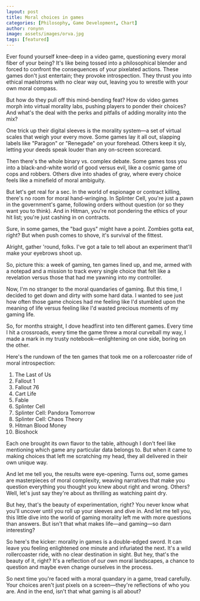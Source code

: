 ```yaml
---
layout: post
title: Moral choices in games
categories: [Philosophy, Game Development, Chart]
author: ronynn
image: assets/images/orva.jpg
tags: [featured]
---
```


Ever found yourself knee-deep in a video game, questioning every moral fiber of your being? It's like being tossed into a philosophical blender and forced to confront the consequences of your pixelated actions. These games don't just entertain; they provoke introspection. They thrust you into ethical maelstroms with no clear way out, leaving you to wrestle with your own moral compass.

But how do they pull off this mind-bending feat? How do video games morph into virtual morality labs, pushing players to ponder their choices? And what's the deal with the perks and pitfalls of adding morality into the mix?

One trick up their digital sleeves is the morality system—a set of virtual scales that weigh your every move. Some games lay it all out, slapping labels like "Paragon" or "Renegade" on your forehead. Others keep it sly, letting your deeds speak louder than any on-screen scorecard.

Then there's the whole binary vs. complex debate. Some games toss you into a black-and-white world of good versus evil, like a cosmic game of cops and robbers. Others dive into shades of gray, where every choice feels like a minefield of moral ambiguity.

But let's get real for a sec. In the world of espionage or contract killing, there's no room for moral hand-wringing. In Splinter Cell, you're just a pawn in the government's game, following orders without question (or so they want you to think). And in Hitman, you're not pondering the ethics of your hit list; you're just cashing in on contracts.

Sure, in some games, the "bad guys" might have a point. Zombies gotta eat, right? But when push comes to shove, it's survival of the fittest.

Alright, gather 'round, folks. I've got a tale to tell about an experiment that'll make your eyebrows shoot up.

So, picture this: a week of gaming, ten games lined up, and me, armed with a notepad and a mission to track every single choice that felt like a revelation versus those that had me yawning into my controller.

Now, I'm no stranger to the moral quandaries of gaming. But this time, I decided to get down and dirty with some hard data. I wanted to see just how often those game choices had me feeling like I'd stumbled upon the meaning of life versus feeling like I'd wasted precious moments of my gaming life.

So, for months straight, I dove headfirst into ten different games. Every time I hit a crossroads, every time the game threw a moral curveball my way, I made a mark in my trusty notebook—enlightening on one side, boring on the other.

  <script src="https://cdn.jsdelivr.net/npm/chart.js"></script>


  <canvas id="gameChoicesChart"></canvas>


  <script>
    
        // Data for the chart
        const gameData = {
            labels: ["Game 1", "Game 2", "Game 3", "Game 4", "Game 5", "Game 6", "Game 7", "Game 8", "Game 9", "Game 10"],
            datasets: [
                {
                    label: 'Enlightening Choices',
                    backgroundColor: 'rgba(54, 162, 235, 0.5)',
                    borderColor: 'rgba(54, 162, 235, 1)',
                    borderWidth: 1,
                    data: [17, 16, 18, 15, 19, 7, 16, 8, 7, 16]
                },
                {
                    label: 'Boring Choices',
                    backgroundColor: 'rgba(255, 99, 132, 0.5)',
                    borderColor: 'rgba(255, 99, 132, 1)',
                    borderWidth: 1,
                    data: [13, 4, 12, 5, 11, 3, 4, 12, 13, 4]
                }
            ]
        };

        // Configuration options
        const options = {
            responsive: true,
            maintainAspectRatio: false,
            scales: {
                x: {
                    stacked: true,
                    title: {
                        display: true,
                        text: 'Games'
                    }
                },
                y: {
                    stacked: true,
                    title: {
                        display: true,
                        text: 'Number of Choices'
                    }
                }
            }
        };

        // Create the chart
        const ctx = document.getElementById('gameChoicesChart').getContext('2d');
        const myChart = new Chart(ctx, {
            type: 'bar',
            data: gameData,
            options: options
        });
        
    </script>

Here's the rundown of the ten games that took me on a rollercoaster ride of moral introspection:

1. The Last of Us
2. Fallout 1
3. Fallout 76
4. Cart Life
5. Fable
6. Splinter Cell
7. Splinter Cell: Pandora Tomorrow
8. Splinter Cell: Chaos Theory
9. Hitman Blood Money
10. Bioshock

Each one brought its own flavor to the table, although I don't feel like mentioning which game any particular data belongs to. But when it came to making choices that left me scratching my head, they all delivered in their own unique way.

And let me tell you, the results were eye-opening. Turns out, some games are masterpieces of moral complexity, weaving narratives that make you question everything you thought you knew about right and wrong. Others? Well, let's just say they're about as thrilling as watching paint dry.

But hey, that's the beauty of experimentation, right? You never know what you'll uncover until you roll up your sleeves and dive in. And let me tell you, this little dive into the world of gaming morality left me with more questions than answers. But isn't that what makes life—and gaming—so darn interesting?

So here's the kicker: morality in games is a double-edged sword. It can leave you feeling enlightened one minute and infuriated the next. It's a wild rollercoaster ride, with no clear destination in sight. But hey, that's the beauty of it, right? It's a reflection of our own moral landscapes, a chance to question and maybe even change ourselves in the process.

So next time you're faced with a moral quandary in a game, tread carefully. Your choices aren't just pixels on a screen—they're reflections of who you are. And in the end, isn't that what gaming is all about?
